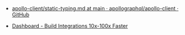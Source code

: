- [apollo-client/static-typing.md at main · apollographql/apollo-client · GitHub](https://github.com/apollographql/apollo-client/blob/main/docs/source/development-testing/static-typing.md)

- [Dashboard - Build Integrations 10x-100x Faster](https://www.onegraph.com/)
